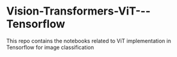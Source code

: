 # Vision-Transformers-ViT---Tensorflow
This repo contains the notebooks related to ViT implementation in Tensorflow for image classification
